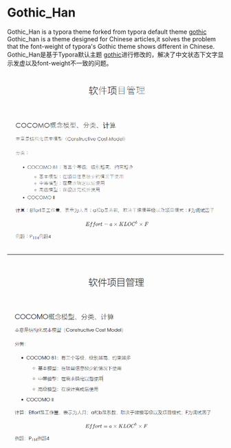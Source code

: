 # Gothic_Han
Gothic_Han is a typora theme forked from typora default theme [gothic](<http://theme.typora.io/theme/Gothic/>)<br>
Gothic_han is a theme designed for Chinese articles,it solves the problem that the font-weight of typora's Gothic theme shows different in Chinese.<br>
Gothic_Han是基于Typora默认主题 [gothic](<http://theme.typora.io/theme/Gothic/>)进行修改的，解决了中文状态下文字显示发虚以及font-weight不一致的问题。

![更改前](./更改前.png)

---

![更改后](./更改后.png)
